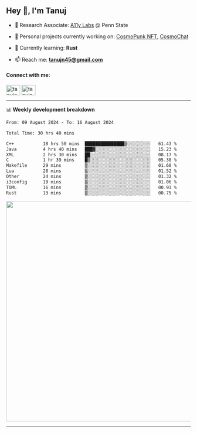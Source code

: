 <h2>Hey 👋, I'm Tanuj</h2>

- 🔬 Research Associate: [A11y Labs](https://a11y.ist.psu.edu/) @ Penn State 

- 🔭 Personal projects currently working on: [CosmoPunk NFT](https://github.com/tanujn45/CosmoNFT), [CosmoChat](https://github.com/tanujn45/CosmoChat)

- 🌱 Currently learning: **Rust**

- 📫 Reach me: **tanujn45@gmail.com**

<h4 align="left">Connect with me:</h4>
<p align="left">
<a href="https://twitter.com/tanujn45" target="blank"><img align="center" src="https://raw.githubusercontent.com/rahuldkjain/github-profile-readme-generator/master/src/images/icons/Social/twitter.svg" alt="tanujn45" height="28" width="38" /></a>
<a href="https://linkedin.com/in/tanujn45" target="blank"><img align="center" src="https://raw.githubusercontent.com/rahuldkjain/github-profile-readme-generator/master/src/images/icons/Social/linked-in-alt.svg" alt="tanujn45" height="28" width="38" /></a>
</p>

-------

📊 **Weekly development breakdown**
<!--START_SECTION:waka-->

```txt
From: 09 August 2024 - To: 16 August 2024

Total Time: 30 hrs 40 mins

C++           18 hrs 50 mins  ███████████████▒░░░░░░░░░   61.43 %
Java          4 hrs 40 mins   ███▓░░░░░░░░░░░░░░░░░░░░░   15.23 %
XML           2 hrs 30 mins   ██░░░░░░░░░░░░░░░░░░░░░░░   08.17 %
C             1 hr 39 mins    █▒░░░░░░░░░░░░░░░░░░░░░░░   05.38 %
Makefile      29 mins         ▒░░░░░░░░░░░░░░░░░░░░░░░░   01.60 %
Lua           28 mins         ▒░░░░░░░░░░░░░░░░░░░░░░░░   01.52 %
Other         24 mins         ▒░░░░░░░░░░░░░░░░░░░░░░░░   01.32 %
i3config      19 mins         ▒░░░░░░░░░░░░░░░░░░░░░░░░   01.06 %
TOML          16 mins         ▒░░░░░░░░░░░░░░░░░░░░░░░░   00.91 %
Rust          13 mins         ▒░░░░░░░░░░░░░░░░░░░░░░░░   00.75 %
```

<!--END_SECTION:waka-->

<img src="https://wakatime.com/share/@018e9abd-1aa4-4aa6-9db7-5ca3b999e810/4650b67a-98aa-46b4-b598-3d8a2451f0df.svg" width="600"/>

-------
